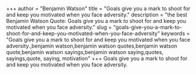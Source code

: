 +++
author = "Benjamin Watson"
title = "Goals give you a mark to shoot for and keep you motivated when you face adversity."
description = "the best Benjamin Watson Quote: Goals give you a mark to shoot for and keep you motivated when you face adversity."
slug = "goals-give-you-a-mark-to-shoot-for-and-keep-you-motivated-when-you-face-adversity"
keywords = "Goals give you a mark to shoot for and keep you motivated when you face adversity.,benjamin watson,benjamin watson quotes,benjamin watson quote,benjamin watson sayings,benjamin watson saying,quotes, sayings,quote, saying, motivation"
+++
Goals give you a mark to shoot for and keep you motivated when you face adversity.
